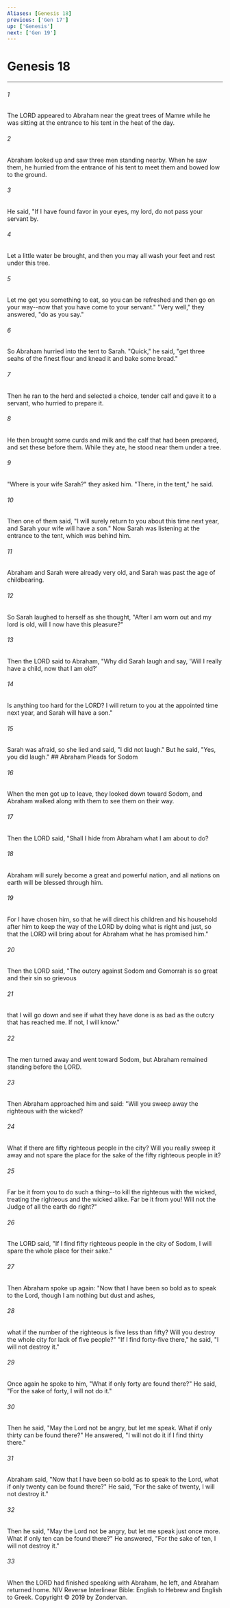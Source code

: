 ```yaml
---
Aliases: [Genesis 18]
previous: ['Gen 17']
up: ['Genesis']
next: ['Gen 19']
---
```

# Genesis 18

***


###### 1 
The LORD appeared to Abraham near the great trees of Mamre while he was sitting at the entrance to his tent in the heat of the day. 

###### 2 
Abraham looked up and saw three men standing nearby. When he saw them, he hurried from the entrance of his tent to meet them and bowed low to the ground. 

###### 3 
He said, "If I have found favor in your eyes, my lord, do not pass your servant by. 

###### 4 
Let a little water be brought, and then you may all wash your feet and rest under this tree. 

###### 5 
Let me get you something to eat, so you can be refreshed and then go on your way--now that you have come to your servant." "Very well," they answered, "do as you say." 

###### 6 
So Abraham hurried into the tent to Sarah. "Quick," he said, "get three seahs of the finest flour and knead it and bake some bread." 

###### 7 
Then he ran to the herd and selected a choice, tender calf and gave it to a servant, who hurried to prepare it. 

###### 8 
He then brought some curds and milk and the calf that had been prepared, and set these before them. While they ate, he stood near them under a tree. 

###### 9 
"Where is your wife Sarah?" they asked him. "There, in the tent," he said. 

###### 10 
Then one of them said, "I will surely return to you about this time next year, and Sarah your wife will have a son." Now Sarah was listening at the entrance to the tent, which was behind him. 

###### 11 
Abraham and Sarah were already very old, and Sarah was past the age of childbearing. 

###### 12 
So Sarah laughed to herself as she thought, "After I am worn out and my lord is old, will I now have this pleasure?" 

###### 13 
Then the LORD said to Abraham, "Why did Sarah laugh and say, 'Will I really have a child, now that I am old?' 

###### 14 
Is anything too hard for the LORD? I will return to you at the appointed time next year, and Sarah will have a son." 

###### 15 
Sarah was afraid, so she lied and said, "I did not laugh." But he said, "Yes, you did laugh." ## Abraham Pleads for Sodom 

###### 16 
When the men got up to leave, they looked down toward Sodom, and Abraham walked along with them to see them on their way. 

###### 17 
Then the LORD said, "Shall I hide from Abraham what I am about to do? 

###### 18 
Abraham will surely become a great and powerful nation, and all nations on earth will be blessed through him. 

###### 19 
For I have chosen him, so that he will direct his children and his household after him to keep the way of the LORD by doing what is right and just, so that the LORD will bring about for Abraham what he has promised him." 

###### 20 
Then the LORD said, "The outcry against Sodom and Gomorrah is so great and their sin so grievous 

###### 21 
that I will go down and see if what they have done is as bad as the outcry that has reached me. If not, I will know." 

###### 22 
The men turned away and went toward Sodom, but Abraham remained standing before the LORD. 

###### 23 
Then Abraham approached him and said: "Will you sweep away the righteous with the wicked? 

###### 24 
What if there are fifty righteous people in the city? Will you really sweep it away and not spare the place for the sake of the fifty righteous people in it? 

###### 25 
Far be it from you to do such a thing--to kill the righteous with the wicked, treating the righteous and the wicked alike. Far be it from you! Will not the Judge of all the earth do right?" 

###### 26 
The LORD said, "If I find fifty righteous people in the city of Sodom, I will spare the whole place for their sake." 

###### 27 
Then Abraham spoke up again: "Now that I have been so bold as to speak to the Lord, though I am nothing but dust and ashes, 

###### 28 
what if the number of the righteous is five less than fifty? Will you destroy the whole city for lack of five people?" "If I find forty-five there," he said, "I will not destroy it." 

###### 29 
Once again he spoke to him, "What if only forty are found there?" He said, "For the sake of forty, I will not do it." 

###### 30 
Then he said, "May the Lord not be angry, but let me speak. What if only thirty can be found there?" He answered, "I will not do it if I find thirty there." 

###### 31 
Abraham said, "Now that I have been so bold as to speak to the Lord, what if only twenty can be found there?" He said, "For the sake of twenty, I will not destroy it." 

###### 32 
Then he said, "May the Lord not be angry, but let me speak just once more. What if only ten can be found there?" He answered, "For the sake of ten, I will not destroy it." 

###### 33 
When the LORD had finished speaking with Abraham, he left, and Abraham returned home. NIV Reverse Interlinear Bible: English to Hebrew and English to Greek. Copyright © 2019 by Zondervan.

